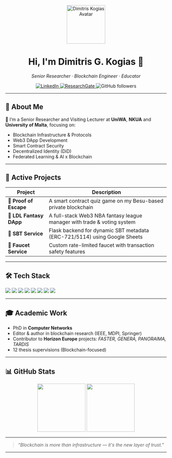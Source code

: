 <p align="center">
  <img src="https://avatars.githubusercontent.com/u/116021475?v=4" width="120" alt="Dimitris Kogias Avatar" />
</p>

<h1 align="center">Hi, I'm Dimitris G. Kogias 👋</h1>

<p align="center">
  <em>Senior Researcher · Blockchain Engineer · Educator</em>
</p>

<p align="center">
  <a href="https://www.linkedin.com/in/dimitris-kogias-b376222a/">
    <img alt="LinkedIn" src="https://img.shields.io/badge/LinkedIn-blue?logo=linkedin&logoColor=white">
  </a>
  <a href="https://www.researchgate.net/profile/Dimitrios-Kogias">
    <img alt="ResearchGate" src="https://img.shields.io/badge/ResearchGate-00CCBB?logo=ResearchGate&logoColor=white">
  </a>
  <img alt="GitHub followers" src="https://img.shields.io/github/followers/dkogias?label=Follow&style=social">
</p>

---

## 🧭 About Me

🔬 I’m a Senior Researcher and Visiting Lecturer at **UniWA**, **NKUA** and **University of Malta**, focusing on:

- Blockchain Infrastructure & Protocols
- Web3 DApp Development
- Smart Contract Security
- Decentralized Identity (DiD)
- Federated Learning & AI x Blockchain

---

## 🧪 Active Projects

| Project               | Description                                                                 |
|-----------------------|-----------------------------------------------------------------------------|
| 🔐 **Proof of Escape** | A smart contract quiz game on my Besu-based private blockchain             |
| 🏀 **LDL Fantasy DApp** | A full-stack Web3 NBA fantasy league manager with trade & voting system    |
| 🪪 **SBT Service**        | Flask backend for dynamic SBT metadata (ERC-721/5114) using Google Sheets |
| 🚰 **Faucet Service**     | Custom rate-limited faucet with transaction safety features               |

---

## 🛠 Tech Stack

<p>
  <img src="https://img.shields.io/badge/Solidity-363636?logo=solidity&logoColor=white" />
  <img src="https://img.shields.io/badge/Foundry-black?logo=foundry&logoColor=white" />
  <img src="https://img.shields.io/badge/Besu-5C2D91?logo=ethereum&logoColor=white" />
  <img src="https://img.shields.io/badge/Flask-000000?logo=flask&logoColor=white" />
  <img src="https://img.shields.io/badge/Google%20Sheets-34A853?logo=google-sheets&logoColor=white" />
  <img src="https://img.shields.io/badge/PostgreSQL-336791?logo=postgresql&logoColor=white" />
  <img src="https://img.shields.io/badge/Docker-2496ED?logo=docker&logoColor=white" />
  <img src="https://img.shields.io/badge/Terraform-623CE4?logo=terraform&logoColor=white" />
</p>

---

## 🎓 Academic Work

- PhD in **Computer Networks**
- Editor & author in blockchain research (IEEE, MDPI, Springer)
- Contributor to **Horizon Europe** projects: *FASTER, GENERA, PANORAIMA, TARDIS*
- 12 thesis supervisions (Blockchain-focused)

---

## 📊 GitHub Stats

<p align="center">
  <img src="https://github-readme-stats.vercel.app/api?username=dkogias&show_icons=true&theme=default" height="150">
  <img src="https://github-readme-stats.vercel.app/api/top-langs/?username=dkogias&layout=compact&theme=default" height="150">
</p>

---

> _“Blockchain is more than infrastructure — it's the new layer of trust.”_

---

